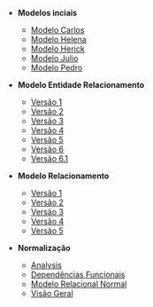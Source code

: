 - **Modelos inciais**

  - [Modelo Carlos](docs/modelos-iniciais/ModeloCarlos.md)
  - [Modelo Helena](docs/modelos-iniciais/ModeloHelena.md)
  - [Modelo Herick](docs/modelos-iniciais/ModeloHerick.md)
  - [Modelo Julio](docs/modelos-iniciais/ModeloJulio.md)
  - [Modelo Pedro](docs/modelos-iniciais/ModeloPedro.md)

- **Modelo Entidade Relacionamento**

  - [Versão 1](docs/MER/v1.md)
  - [Versão 2](docs/MER/v2.md)
  - [Versão 3](docs/MER/v3.md)
  - [Versão 4](docs/MER/v4.md)
  - [Versão 5](docs/MER/v5.md)
  - [Versão 6](docs/MER/v6.md)
  - [Versão 6.1](docs/MER/v6.1.md)

- **Modelo Relacionamento**

  - [Versão 1](docs/MREL/v1.md)
  - [Versão 2](docs/MREL/v2.md)
  - [Versão 3](docs/MREL/v3.md)
  - [Versão 4](docs/MREL/v4.md)
  - [Versão 5](docs/MREL/v5.md)

- **Normalização**

  - [Analysis](Modulo3-Normalizacao/Analysis.md)
  - [Dependências Funcionais](Modulo3-Normalizacao/DF.md)
  - [Modelo Relacional Normal](docs/NORM/modelo_relacional_normal.md)
  - [Visão Geral](Modulo3-Normalizacao/README.md)
